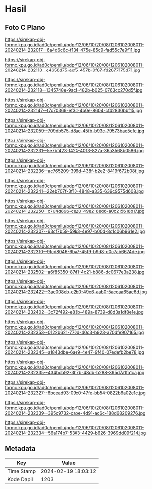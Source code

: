 # Hasil

## Foto C Plano

https://sirekap-obj-formc.kpu.go.id/ad0c/pemilu/pdpr/12/06/10/20/08/1206102008011-20240214-232017--6a4d6c6c-f134-475e-85c9-fad55c7e9f11.jpg

https://sirekap-obj-formc.kpu.go.id/ad0c/pemilu/pdpr/12/06/10/20/08/1206102008011-20240214-232110--e4658d75-aef5-457b-9f87-fd2877175d71.jpg

https://sirekap-obj-formc.kpu.go.id/ad0c/pemilu/pdpr/12/06/10/20/08/1206102008011-20240214-232118--1345748e-9ac1-482b-b025-0763cc270d5f.jpg

https://sirekap-obj-formc.kpu.go.id/ad0c/pemilu/pdpr/12/06/10/20/08/1206102008011-20240214-232147--f7c70369-ef3d-4b0e-8604-cf42830bbf15.jpg

https://sirekap-obj-formc.kpu.go.id/ad0c/pemilu/pdpr/12/06/10/20/08/1206102008011-20240214-232059--709db575-d8ae-45fb-b93c-79573bae5efe.jpg

https://sirekap-obj-formc.kpu.go.id/ad0c/pemilu/pdpr/12/06/10/20/08/1206102008011-20240214-232231--5e7bf423-f424-4013-827a-36a3568b0586.jpg

https://sirekap-obj-formc.kpu.go.id/ad0c/pemilu/pdpr/12/06/10/20/08/1206102008011-20240214-232236--ac765209-396d-438f-b2e2-8419f672b08f.jpg

https://sirekap-obj-formc.kpu.go.id/ad0c/pemilu/pdpr/12/06/10/20/08/1206102008011-20240214-232241--22eb707f-3f10-4848-a335-639c9575d608.jpg

https://sirekap-obj-formc.kpu.go.id/ad0c/pemilu/pdpr/12/06/10/20/08/1206102008011-20240214-232250--c704d896-ce20-49e2-8ed6-a0c215618b17.jpg

https://sirekap-obj-formc.kpu.go.id/ad0c/pemilu/pdpr/12/06/10/20/08/1206102008011-20240214-232307--63cf7b59-59b3-4e97-b00d-8c1c06b961e2.jpg

https://sirekap-obj-formc.kpu.go.id/ad0c/pemilu/pdpr/12/06/10/20/08/1206102008011-20240214-232310--9fcd8046-6ba7-45f9-b9d8-d0c7ab6674de.jpg

https://sirekap-obj-formc.kpu.go.id/ad0c/pemilu/pdpr/12/06/10/20/08/1206102008011-20240214-232502--a6f85350-87d1-4c21-b886-dc0677e3a238.jpg

https://sirekap-obj-formc.kpu.go.id/ad0c/pemilu/pdpr/12/06/10/20/08/1206102008011-20240214-232422--3ae008eb-e2b0-49e6-aab0-5accaa65ae6d.jpg

https://sirekap-obj-formc.kpu.go.id/ad0c/pemilu/pdpr/12/06/10/20/08/1206102008011-20240214-232402--3c72f492-e83b-489a-8739-d8d3a1df8e1e.jpg

https://sirekap-obj-formc.kpu.go.id/ad0c/pemilu/pdpr/12/06/10/20/08/1206102008011-20240214-232353--0122b621-770d-40c3-b923-a70dfe907165.jpg

https://sirekap-obj-formc.kpu.go.id/ad0c/pemilu/pdpr/12/06/10/20/08/1206102008011-20240214-232345--a1843dbe-6ae9-4e47-9f40-07edefb2be78.jpg

https://sirekap-obj-formc.kpu.go.id/ad0c/pemilu/pdpr/12/06/10/20/08/1206102008011-20240214-232335--434bcb92-3b7b-48db-b288-395d7a1fa1ca.jpg

https://sirekap-obj-formc.kpu.go.id/ad0c/pemilu/pdpr/12/06/10/20/08/1206102008011-20240214-232327--6bcead93-09c0-47fe-bb54-0822b6a02e1c.jpg

https://sirekap-obj-formc.kpu.go.id/ad0c/pemilu/pdpr/12/06/10/20/08/1206102008011-20240214-232339--395c9732-cabe-4d91-ac6c-188d68209276.jpg

https://sirekap-obj-formc.kpu.go.id/ad0c/pemilu/pdpr/12/06/10/20/08/1206102008011-20240214-232334--56a174b7-5303-4429-b626-3969dd09f214.jpg


## Metadata

| Key        | Value               |
| ---------- | ------------------- |
| Time Stamp | 2024-02-19 18:03:12 |
| Kode Dapil | 1203                |



